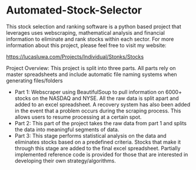 # Automated-Stock-Selector

This stock selection and ranking software is a python based project that leverages uses webscraping, mathematical analysis and financial information to eliminate and rank stocks within each sector. For more information about this project, please feel free to visit my website:

https://lucasluwa.com/Projects/Individual/Stonks/Stocks

Project Overview:
This project is split into three parts. All parts rely on master spreadsheets and include automatic file naming systems when generating files/folders
- Part 1: Webscraper using BeautifulSoup to pull information on 6000+ stocks on the NASDAQ and NYSE. All the raw data is split apart and added to an excel spreadsheet. A recovery system has also been added in the event that a problem occurs during the scraping process. This allows users to resume processing at a certain spot.
- Part 2: This part of the project takes the raw data from part 1 and splits the data into meaningful segments of data. 
- Part 3: This stage performs statistical analysis on the data and eliminates stocks based on a predefined criteria. Stocks that make it through this stage are added to the final excel spreadsheet. Partially implemented reference code is provided for those that are interested in developing their own strategy/algorithms.







